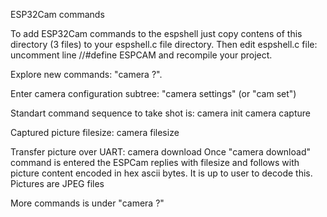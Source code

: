 ESP32Cam commands

To add ESP32Cam commands to the espshell just copy contens of this directory (3 files) to your
espshell.c file directory. Then edit espshell.c file: uncomment line //#define ESPCAM and recompile
your project.

Explore new commands: "camera ?". 

Enter camera configuration subtree: "camera settings" (or "cam set")

Standart command sequence to take shot is:
camera init
camera capture

Captured picture filesize:
camera filesize

Transfer picture over UART:
camera download
Once "camera download" command is entered the ESPCam replies with filesize and follows with
picture content encoded in hex ascii bytes. It is up to user to decode this. Pictures are JPEG
files

More commands is under "camera ?"
